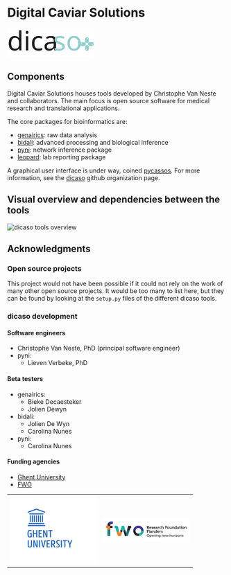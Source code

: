 # Digital Caviar Solutions
<img title="dicaso logo" src="logos/dicaso-text-logo.svg" width="200">

## Components

Digital Caviar Solutions houses tools developed by Christophe Van
Neste and collaborators. The main focus is open source software for
medical research and translational applications.

The core packages for bioinformatics are:

- [genairics](https://github.com/dicaso/genairics): raw data analysis
- [bidali](https://github.com/dicaso/bidali): advanced processing and biological inference
- [pyni](https://github.com/dicaso/pyni): network inference package
- [leopard](https://github.com/dicaso/leopard): lab reporting package

A graphical user interface is under way, coined [pycassos](https://github.com/dicaso/pycassos).
For more information, see the [dicaso](https://github.com/dicaso) github organization page.

## Visual overview and dependencies between the tools
<img title="dicaso tools overview" src="logos/dicaso-uni.svg">

## Acknowledgments

### Open source projects

This project would not have been possible if it could not rely on the work of many
other open source projects. It would be too many to list here, but they can be found
by looking at the `setup.py` files of the different dicaso tools.

### dicaso development

#### Software engineers

- Christophe Van Neste, PhD (principal software engineer)
- pyni:
  - Lieven Verbeke, PhD

#### Beta testers

- genairics:
  - Bieke Decaesteker
  - Jolien Dewyn
- bidali:
  - Jolien De Wyn
  - Carolina Nunes
- pyni:
  - Carolina Nunes

#### Funding agencies

- [Ghent University](https://www.ugent.be/)
- [FWO](http://www.fwo.be/)

<table>
<tr>
<td><img title="FWO logo" src="logos/ugent_logo_web.png" width="200"></td>
<td><img title="FWO logo" src="logos/fwo_logo_web.png" width="200"></td>
</tr>
</table>


